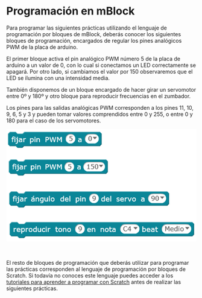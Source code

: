 # Programación en mBlock

Para programar las siguientes prácticas utilizando el lenguaje de programación por bloques de mBlock, deberás conocer los siguientes bloques de programación, encargados de regular los pines analógicos PWM de la placa de arduino.

El primer bloque activa el pin analógico PWM número 5 de la placa de arduino a un valor de 0, con lo cual si conectamos un LED correctamente se apagará. Por otro lado, si cambiamos el valor por 150 observaremos que el LED se ilumina con una intensidad media.

También disponemos de un bloque encargado de hacer girar un servomotor entre 0º y 180º y otro bloque para reproducir frecuencias en el zumbador.

Los pines para las salidas analógicas PWM corresponden a los pines 11, 10, 9, 6, 5 y 3 y pueden tomar valores comprendidos entre 0 y 255, o entre 0 y 180 para el caso de los servomotores.

![Señal analogica](assets/salidas-analogicas-mblock.png)


<br>


El resto de bloques de programación que deberás utilizar para programar las prácticas corresponden al lenguaje de programación por bloques de Scratch. Si todavía no conoces este lenguaje puedes acceder a los [tutoriales para aprender a programar con Scratch](https://www.programoergosum.com/cursos-online/scratch) antes de realizar las siguientes prácticas.